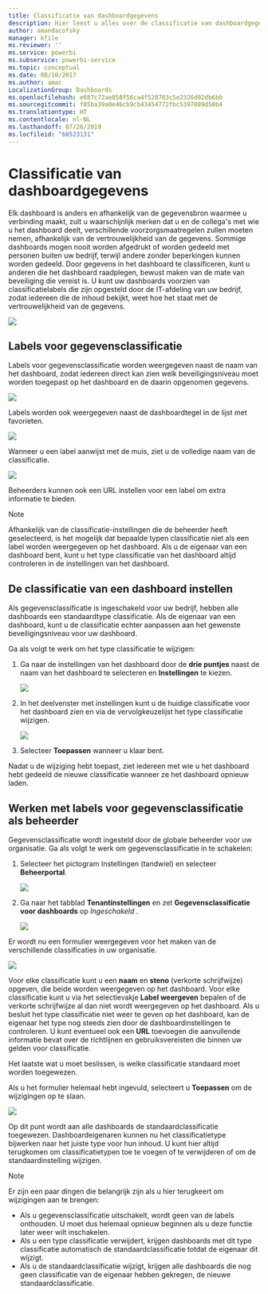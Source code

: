 ```yaml
---
title: Classificatie van dashboardgegevens
description: Hier leest u alles over de classificatie van dashboardgegevens, onder andere hoe een beheerder dit instelt en hoe de eigenaar van een dashboard de classificatie kan aanpassen.
author: amandacofsky
manager: kfile
ms.reviewer: ''
ms.service: powerbi
ms.subservice: powerbi-service
ms.topic: conceptual
ms.date: 08/10/2017
ms.author: amac
LocalizationGroup: Dashboards
ms.openlocfilehash: e687c72ae058f56ca4f528783c5e2326d82db6bb
ms.sourcegitcommit: f05ba39a0e46cb9cb43454772fbc5397089d58b4
ms.translationtype: HT
ms.contentlocale: nl-NL
ms.lasthandoff: 07/26/2019
ms.locfileid: "68523131"
---
```

# <a name="dashboard-data-classification"></a>Classificatie van dashboardgegevens
Elk dashboard is anders en afhankelijk van de gegevensbron waarmee u verbinding maakt, zult u waarschijnlijk merken dat u en de collega's met wie u het dashboard deelt, verschillende voorzorgsmaatregelen zullen moeten nemen, afhankelijk van de vertrouwelijkheid van de gegevens. Sommige dashboards mogen nooit worden afgedrukt of worden gedeeld met personen buiten uw bedrijf, terwijl andere zonder beperkingen kunnen worden gedeeld. Door gegevens in het dashboard te classificeren, kunt u anderen die het dashboard raadplegen, bewust maken van de mate van beveiliging die vereist is. U kunt uw dashboards voorzien van classificatielabels die zijn opgesteld door de IT-afdeling van uw bedrijf, zodat iedereen die de inhoud bekijkt, weet hoe het staat met de vertrouwelijkheid van de gegevens.

![](media/service-data-classification/dashboard_tagged_as_hbi.png)

## <a name="data-classification-tags"></a>Labels voor gegevensclassificatie
Labels voor gegevensclassificatie worden weergegeven naast de naam van het dashboard, zodat iedereen direct kan zien welk beveiligingsniveau moet worden toegepast op het dashboard en de daarin opgenomen gegevens.

![](media/service-data-classification/tag_next_to_title.png)

Labels worden ook weergegeven naast de dashboardtegel in de lijst met favorieten.

![](media/service-data-classification/tag_on_dashboard_tile.png)

Wanneer u een label aanwijst met de muis, ziet u de volledige naam van de classificatie.

![](media/service-data-classification/tag_tooltip.png)

Beheerders kunnen ook een URL instellen voor een label om extra informatie te bieden.

> [!NOTE]
> Afhankelijk van de classificatie-instellingen die de beheerder heeft geselecteerd, is het mogelijk dat bepaalde typen classificatie niet als een label worden weergegeven op het dashboard. Als u de eigenaar van een dashboard bent, kunt u het type classificatie van het dashboard altijd controleren in de instellingen van het dashboard.
> 
> 

## <a name="setting-a-dashboards-classification"></a>De classificatie van een dashboard instellen
Als gegevensclassificatie is ingeschakeld voor uw bedrijf, hebben alle dashboards een standaardtype classificatie. Als de eigenaar van een dashboard, kunt u de classificatie echter aanpassen aan het gewenste beveiligingsniveau voor uw dashboard.

Ga als volgt te werk om het type classificatie te wijzigen:

1. Ga naar de instellingen van het dashboard door de **drie puntjes** naast de naam van het dashboard te selecteren en **Instellingen** te kiezen.
   
    ![](media/service-data-classification/dashboard_settings.png)
2. In het deelvenster met instellingen kunt u de huidige classificatie voor het dashboard zien en via de vervolgkeuzelijst het type classificatie wijzigen.
   
    ![](media/service-data-classification/classification_setting_dropdown.png)
3. Selecteer **Toepassen** wanneer u klaar bent.

Nadat u de wijziging hebt toepast, ziet iedereen met wie u het dashboard hebt gedeeld de nieuwe classificatie wanneer ze het dashboard opnieuw laden.

## <a name="working-with-data-classification-tags-as-an-admin"></a>Werken met labels voor gegevensclassificatie als beheerder
Gegevensclassificatie wordt ingesteld door de globale beheerder voor uw organisatie. Ga als volgt te werk om gegevensclassificatie in te schakelen:

1. Selecteer het pictogram Instellingen (tandwiel) en selecteer **Beheerportal**.
   
    ![](media/service-data-classification/admin_portal_in_settings.png)
2. Ga naar het tabblad **Tenantinstellingen** en zet **Gegevensclassificatie voor dashboards** op *Ingeschakeld* .
   
    ![](media/service-data-classification/data_classification_switch_location.png)

Er wordt nu een formulier weergegeven voor het maken van de verschillende classificaties in uw organisatie.

![](media/service-data-classification/blank_classification_form.png)

Voor elke classificatie kunt u een **naam** en **steno** (verkorte schrijfwijze) opgeven, die beide worden weergegeven op het dashboard. Voor elke classificatie kunt u via het selectievakje **Label weergeven** bepalen of de verkorte schrijfwijze al dan niet wordt weergegeven op het dashboard. Als u besluit het type classificatie niet weer te geven op het dashboard, kan de eigenaar het type nog steeds zien door de dashboardinstellingen te controleren. U kunt eventueel ook een **URL** toevoegen die aanvullende informatie bevat over de richtlijnen en gebruiksvereisten die binnen uw gelden voor classificatie.  

Het laatste wat u moet beslissen, is welke classificatie standaard moet worden toegewezen.  

Als u het formulier helemaal hebt ingevuld, selecteert u **Toepassen** om de wijzigingen op te slaan.

![](media/service-data-classification/filled_in_classification_form.png)

Op dit punt wordt aan alle dashboards de standaardclassificatie toegewezen. Dashboardeigenaren kunnen nu het classificatietype bijwerken naar het juiste type voor hun inhoud. U kunt hier altijd terugkomen om classificatietypen toe te voegen of te verwijderen of om de standaardinstelling wijzigen.  

> [!NOTE]
> Er zijn een paar dingen die belangrijk zijn als u hier terugkeert om wijzigingen aan te brengen:
> 
> * Als u gegevensclassificatie uitschakelt, wordt geen van de labels onthouden. U moet dus helemaal opnieuw beginnen als u deze functie later weer wilt inschakelen.  
> * Als u een type classificatie verwijdert, krijgen dashboards met dit type classificatie automatisch de standaardclassificatie totdat de eigenaar dit wijzigt.  
> * Als u de standaardclassificatie wijzigt, krijgen alle dashboards die nog geen classificatie van de eigenaar hebben gekregen, de nieuwe standaardclassificatie.
> 
> 


